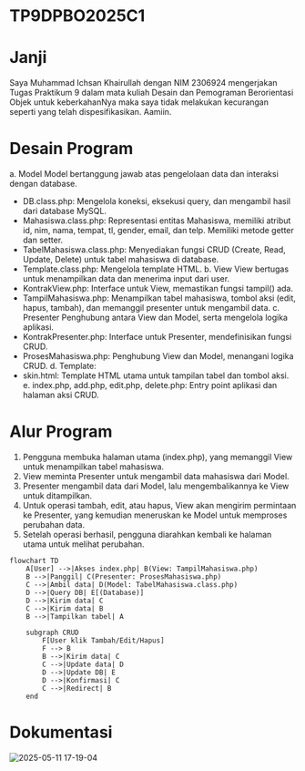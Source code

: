 # TP9DPBO2025C1

# Janji
Saya Muhammad Ichsan Khairullah dengan NIM 2306924 mengerjakan Tugas Praktikum 9 dalam mata kuliah Desain dan Pemograman Berorientasi Objek untuk keberkahanNya maka saya tidak melakukan kecurangan seperti yang telah dispesifikasikan. Aamiin.

# Desain Program
a. Model
Model bertanggung jawab atas pengelolaan data dan interaksi dengan database.
- DB.class.php: Mengelola koneksi, eksekusi query, dan mengambil hasil dari database MySQL.
- Mahasiswa.class.php: Representasi entitas Mahasiswa, memiliki atribut id, nim, nama, tempat, tl, gender, email, dan telp. Memiliki metode getter dan setter.
- TabelMahasiswa.class.php: Menyediakan fungsi CRUD (Create, Read, Update, Delete) untuk tabel mahasiswa di database.
- Template.class.php: Mengelola template HTML.
b. View
View bertugas untuk menampilkan data dan menerima input dari user.
- KontrakView.php: Interface untuk View, memastikan fungsi tampil() ada.
- TampilMahasiswa.php: Menampilkan tabel mahasiswa, tombol aksi (edit, hapus, tambah), dan memanggil presenter untuk mengambil data.
c. Presenter
Penghubung antara View dan Model, serta mengelola logika aplikasi.
- KontrakPresenter.php: Interface untuk Presenter, mendefinisikan fungsi CRUD.
- ProsesMahasiswa.php: Penghubung View dan Model, menangani logika CRUD.
d. Template:
- skin.html: Template HTML utama untuk tampilan tabel dan tombol aksi.
e. index.php, add.php, edit.php, delete.php: Entry point aplikasi dan halaman aksi CRUD.

# Alur Program
1. Pengguna membuka halaman utama (index.php), yang memanggil View untuk menampilkan tabel mahasiswa.
2. View meminta Presenter untuk mengambil data mahasiswa dari Model.
3. Presenter mengambil data dari Model, lalu mengembalikannya ke View untuk ditampilkan.
4. Untuk operasi tambah, edit, atau hapus, View akan mengirim permintaan ke Presenter, yang kemudian meneruskan ke Model untuk memproses perubahan data.
5. Setelah operasi berhasil, pengguna diarahkan kembali ke halaman utama untuk melihat perubahan.
```mermaid
flowchart TD
    A[User] -->|Akses index.php| B(View: TampilMahasiswa.php)
    B -->|Panggil| C(Presenter: ProsesMahasiswa.php)
    C -->|Ambil data| D(Model: TabelMahasiswa.class.php)
    D -->|Query DB| E[(Database)]
    D -->|Kirim data| C
    C -->|Kirim data| B
    B -->|Tampilkan tabel| A

    subgraph CRUD
        F[User klik Tambah/Edit/Hapus]
        F --> B
        B -->|Kirim data| C
        C -->|Update data| D
        D -->|Update DB| E
        D -->|Konfirmasi| C
        C -->|Redirect| B
    end
```

# Dokumentasi
![2025-05-11 17-19-04](https://github.com/user-attachments/assets/7ceb2dfb-4b85-4eea-827a-aad64781a943)

